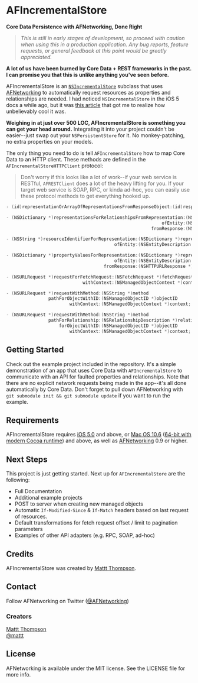 # AFIncrementalStore
**Core Data Persistence with AFNetworking, Done Right**

> _This is still in early stages of development, so proceed with caution when using this in a production application. Any bug reports, feature requests, or general feedback at this point would be greatly appreciated._

**A lot of us have been burned by Core Data + REST frameworks in the past.**  
**I can promise you that this is unlike anything you've seen before.**

AFIncrementalStore is an [`NSIncrementalStore`](https://developer.apple.com/library/mac/#documentation/CoreData/Reference/NSIncrementalStore_Class/Reference/NSIncrementalStore.html) subclass that uses [AFNetworking](https://github.com/afnetworking/afnetworking) to automatically request resources as properties and relationships are needed. I had noticed `NSIncrementalStore` in the iOS 5 docs a while ago, but it was [this article](http://sealedabstract.com/code/nsincrementalstore-the-future-of-web-services-in-ios-mac-os-x/) that got me to realize how unbelievably cool it was.

**Weighing in at just over 500 LOC, AFIncrementalStore is something you can get your head around.** Integrating it into your project couldn't be easier--just swap out your `NSPersistentStore` for it. No monkey-patching, no extra properties on your models.

The only thing you need to do is tell `AFIncrementalStore` how to map Core Data to an HTTP client. These methods are defined in the `AFIncrementalStoreHTTPClient` protocol:

> Don't worry if this looks like a lot of work--if your web service is RESTful, `AFRESTClient` does a lot of the heavy lifting for you. If your target web service is SOAP, RPC, or kinda ad-hoc, you can easily use these protocol methods to get everything hooked up.

```objective-c
- (id)representationOrArrayOfRepresentationsFromResponseObject:(id)responseObject;

- (NSDictionary *)representationsForRelationshipsFromRepresentation:(NSDictionary *)representation
                                                           ofEntity:(NSEntityDescription *)entity
                                                       fromResponse:(NSHTTPURLResponse *)response;

- (NSString *)resourceIdentifierForRepresentation:(NSDictionary *)representation
                                         ofEntity:(NSEntityDescription *)entity;

- (NSDictionary *)propertyValuesForRepresentation:(NSDictionary *)representation
                                         ofEntity:(NSEntityDescription *)entity
                                     fromResponse:(NSHTTPURLResponse *)response;

- (NSURLRequest *)requestForFetchRequest:(NSFetchRequest *)fetchRequest
                             withContext:(NSManagedObjectContext *)context;

- (NSURLRequest *)requestWithMethod:(NSString *)method
                pathForObjectWithID:(NSManagedObjectID *)objectID
                        withContext:(NSManagedObjectContext *)context;

- (NSURLRequest *)requestWithMethod:(NSString *)method
                pathForRelationship:(NSRelationshipDescription *)relationship
                    forObjectWithID:(NSManagedObjectID *)objectID
                        withContext:(NSManagedObjectContext *)context;
```

## Getting Started

Check out the example project included in the repository. It's a simple demonstration of an app that uses Core Data with `AFIncrementalStore` to communicate with an API for faulted properties and relationships. Note that there are no explicit network requests being made in the app--it's all done automatically by Core Data.
Don't forget to pull down AFNetworking with `git submodule init && git submodule update` if you want to run the example. 

## Requirements

AFIncrementalStore requires [iOS 5.0](http://developer.apple.com/library/ios/#releasenotes/General/WhatsNewIniPhoneOS/Articles/iOS5.html) and above, or [Mac OS 10.6](http://developer.apple.com/library/mac/#releasenotes/MacOSX/WhatsNewInOSX/Articles/MacOSX10_6.html#//apple_ref/doc/uid/TP40008898-SW7) ([64-bit with modern Cocoa runtime](https://developer.apple.com/library/mac/#documentation/Cocoa/Conceptual/ObjCRuntimeGuide/Articles/ocrtVersionsPlatforms.html)) and above, as well as [AFNetworking](https://github.com/afnetworking/afnetworking) 0.9 or higher.

## Next Steps

This project is just getting started. Next up for `AFIncrementalStore` are the following:

- Full Documentation
- Additional example projects
- POST to server when creating new managed objects
- Automatic `If-Modified-Since` & `If-Match` headers based on last request of resources.
- Default transformations for fetch request offset / limit to pagination parameters
- Examples of other API adapters (e.g. RPC, SOAP, ad-hoc)

## Credits

AFIncrementalStore was created by [Mattt Thompson](https://github.com/mattt/).

## Contact

Follow AFNetworking on Twitter ([@AFNetworking](https://twitter.com/AFNetworking))

### Creators

[Mattt Thompson](http://github.com/mattt)  
[@mattt](https://twitter.com/mattt)

## License

AFNetworking is available under the MIT license. See the LICENSE file for more info.
